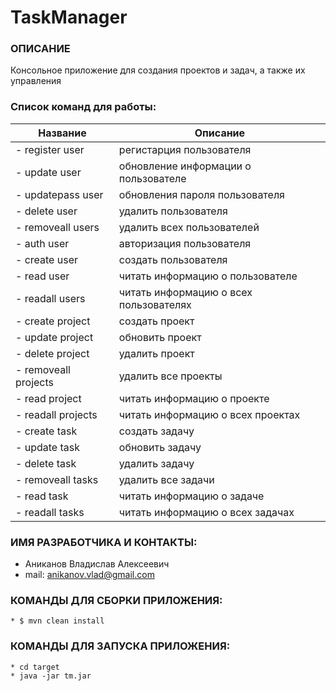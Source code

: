 # TaskManager
### ОПИСАНИЕ
Консольное приложение для создания проектов и задач, а также их управления
### Список команд для работы:
| Название  | Описание |
| ------------- | ------------- |
| - register user  | регистарция пользователя  |
| - update user  | обновление информации о пользователе  |
| - updatepass user  | обновления пароля пользователя  |
| - delete user  | удалить пользователя  |
| - removeall users  | удалить всех пользователей  |
| - auth user  | авторизация пользователя  |
| - create user  | создать пользователя  |
| - read user  | читать информацию о пользователе  |
| - readall users  | читать информацию о всех пользователях  |
| - create project  | создать проект  |
| - update project  | обновить проект  |
| - delete project  | удалить проект |
| - removeall projects  | удалить все проекты  |
| - read project  | читать информацию о проекте  |
| - readall projects  | читать информацию о всех проектах  |
| - create task  | создать задачу  |
| - update task  | обновить задачу  |
| - delete task  | удалить задачу  |
| - removeall tasks  | удалить все задачи  |
| - read task  | читать информацию о задаче  |
| - readall tasks  |  читать информацию о всех задачах  |

### ИМЯ РАЗРАБОТЧИКА И КОНТАКТЫ:
* Аниканов Владислав Алексеевич
* mail: anikanov.vlad@gmail.com
### КОМАНДЫ ДЛЯ СБОРКИ ПРИЛОЖЕНИЯ:
`````````
* $ mvn clean install
`````````
### КОМАНДЫ ДЛЯ ЗАПУСКА ПРИЛОЖЕНИЯ:
`````````
* cd target
* java -jar tm.jar
`````````
